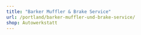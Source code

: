 ```yaml
---
title: "Barker Muffler & Brake Service"
url: /portland/barker-muffler-und-brake-service/
shop: Autowerkstatt
---
```

